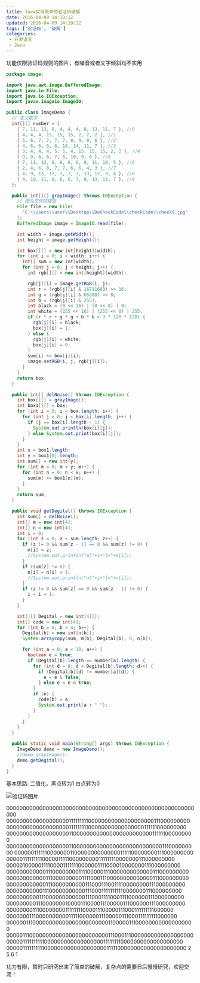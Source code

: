 ```yaml
---
title: Java实现简单的验证码破解
date: 2016-04-09 14:10:12
updated: 2016-04-09 14:10:12
tags: ['验证码', '破解']
categories: 
 - 开发语言
 - Java
---
```


 
功能仅限验证码规则的图片，有噪音或者文字倾斜均不实用


```java
package image;

import java.awt.image.BufferedImage;
import java.io.File;
import java.io.IOException;
import javax.imageio.ImageIO;

public class ImageDemo {
  // 定义数字
  int[][] number = {
    { 7, 11, 13, 8, 4, 4, 4, 8, 13, 11, 7 }, //0
    { 4, 4, 4, 15, 15, 15, 2, 2, 2 }, //1
    { 5, 6, 7, 7, 7, 7, 8, 9, 8, 6 }, //2
    { 4, 6, 6, 6, 6, 10, 14, 11, 7 }, //3
    { 3, 4, 4, 4, 5, 5, 4, 15, 15, 15, 2, 2 }, //4
    { 9, 9, 6, 6, 7, 8, 10, 9, 6 }, //5
    { 7, 11, 13, 8, 6, 6, 6, 8, 11, 10, 5 }, //6
    { 2, 4, 6, 8, 7, 7, 6, 6, 4, 3 }, //7
    { 4, 9, 13, 12, 7, 7, 7, 13, 12, 9, 4 }, //8
    { 4, 10, 11, 8, 6, 6, 7, 8, 13, 11, 7 }, //9
  };

  public int[][] grayImage() throws IOException {
    // 图片文件的路径
    File file = new File(
      "C:\\Users\\user\\Desktop\\DeCheckCode\\checkCode\\check9.jpg"
    );
    BufferedImage image = ImageIO.read(file);

    int width = image.getWidth();
    int height = image.getHeight();

    int box[][] = new int[height][width];
    for (int i = 0; i < width; i++) {
      int[] sum = new int[width];
      for (int j = 0; j < height; j++) {
        int rgb[][] = new int[height][width];

        rgb[j][i] = image.getRGB(i, j);
        int r = (rgb[j][i] & 16711680) >> 16;
        int g = (rgb[j][i] & 65280) >> 8;
        int b = (rgb[j][i] & 255);
        int black = (0 << 16) | (0 << 8) | 0;
        int white = (255 << 16) | (255 << 8) | 255;
        if (r * r + g * g + b * b < 3 * 128 * 128) {
          rgb[j][i] = black;
          box[j][i] = 1;
        } else {
          rgb[j][i] = white;
          box[j][i] = 0;
        }
        sum[i] += box[j][i];
        image.setRGB(i, j, rgb[j][i]);
      }
    }
    return box;
  }

  public int[] delNoise() throws IOException {
    int box[][] = grayImage();
    int box1[][] = box;
    for (int i = 0; i < box.length; i++) {
      for (int j = 0; j < box[i].length; j++) {
        if (j == box[i].length - 1) {
          System.out.println(box[i][j]);
        } else System.out.print(box[i][j]);
      }
    }
    int x = box1.length;
    int y = box1[0].length;
    int sum[] = new int[y];
    for (int m = 0; m < y; m++) {
      for (int n = 0; n < x; n++) {
        sum[m] += box1[n][m];
      }
    }
    return sum;
  }

  public void getDegital() throws IOException {
    int sum[] = delNoise();
    int[] m = new int[4];
    int[] n = new int[4];
    int i = 0;
    for (int z = 0; z < sum.length; z++) {
      if (z != 0 && sum[z - 1] == 0 && sum[z] != 0) {
        m[i] = z;
        //System.out.println("m["+i+"]="+m[i]);
      }
      if (sum[z] != 0) {
        n[i] = n[i] + 1;
        //System.out.println("n["+i+"]="+n[i]);
      }
      if (z != 0 && sum[z] == 0 && sum[z - 1] != 0) {
        i = i + 1;
      }
    }

    int[][] Degital = new int[4][];
    int[] code = new int[4];
    for (int b = 0; b < 4; b++) {
      Degital[b] = new int[n[b]];
      System.arraycopy(sum, m[b], Degital[b], 0, n[b]);

      for (int a = 0; a < 10; a++) {
        boolean e = true;
        if (Degital[b].length == number[a].length) {
          for (int d = 0; d < Degital[b].length; d++) {
            if (Degital[b][d] != number[a][d]) {
              e = e & false;
            } else e = e & true;
          }
          if (e) {
            code[b] = a;
            System.out.print(a + " ");
          }
        }
      }
    }
  }

  public static void main(String[] args) throws IOException {
    ImageDemo demo = new ImageDemo();
    //demo.grayImage();
    demo.getDegital();
  }
}
```
基本思路: 二值化，黑点转为1 白点转为0

![验证码图片](https://cdn.jsdelivr.net/gh/amosnothing/cdn/image/easy-captcha-cracking/2561.jpg)

000000000000000000000000000000000000000000000000000000000000
000000000000000000011111111100000000000000000000111000000000
000000000000000000011111111100000000000000000111111000000000
000000000000000000011000000000000000000000000111111000000000
000000000000000000011000000000000000000000000000111000000000
000000111111000000011000000000000001111100000000111000000000
000001111111110000011111000000000111111110000000111000000000
000001000001111000011111110000001111000010000000111000000000
000000000000111000000001111000001110000000000000111000000000
000000000000111000000000111100011100000000000000111000000000
000000000000111000000000011100011100111100000000111000000000
000000000001110000000000011100011111111110000000111000000000
000000000011100000000000011100011110001111000000111000000000
000000000111000000010000111000011100000111000000111000000000
000000001110000000011111111000011100000111000111111111000000
000000011100000000001111100000011100000111000111111111000000
000000111000000000000000000000001100000111000000000000000000
000001110000000000000000000000001110001110000000000000000000
000001111111111000000000000000000111111110000000000000000000
000001111111111000000000000000000011111000000000000000000000
2 5 6 1 

功力有限，暂时只研究出来了简单的破解，复杂点的需要日后慢慢研究，欢迎交流！